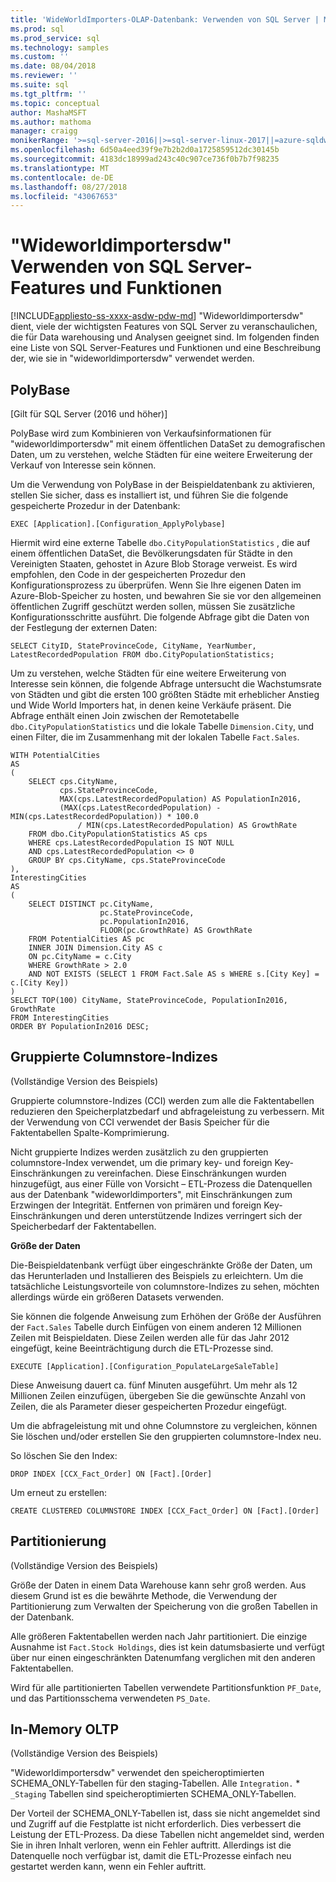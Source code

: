 ```yaml
---
title: 'WideWorldImporters-OLAP-Datenbank: Verwenden von SQL Server | Microsoft-Dokumentation'
ms.prod: sql
ms.prod_service: sql
ms.technology: samples
ms.custom: ''
ms.date: 08/04/2018
ms.reviewer: ''
ms.suite: sql
ms.tgt_pltfrm: ''
ms.topic: conceptual
author: MashaMSFT
ms.author: mathoma
manager: craigg
monikerRange: '>=sql-server-2016||>=sql-server-linux-2017||=azure-sqldw-latest||>=aps-pdw-2016||=sqlallproducts-allversions||=azuresqldb-mi-current'
ms.openlocfilehash: 6d50a4eed39f9e7b2b2d0a1725859512dc30145b
ms.sourcegitcommit: 4183dc18999ad243c40c907ce736f0b7b7f98235
ms.translationtype: MT
ms.contentlocale: de-DE
ms.lasthandoff: 08/27/2018
ms.locfileid: "43067653"
---
```

# <a name="wideworldimportersdw-use-of-sql-server-features-and-capabilities"></a>"Wideworldimportersdw" Verwenden von SQL Server-Features und Funktionen
[!INCLUDE[appliesto-ss-xxxx-asdw-pdw-md](../includes/appliesto-ss-xxxx-asdw-pdw-md.md)]
"Wideworldimportersdw" dient, viele der wichtigsten Features von SQL Server zu veranschaulichen, die für Data warehousing und Analysen geeignet sind. Im folgenden finden eine Liste von SQL Server-Features und Funktionen und eine Beschreibung der, wie sie in "wideworldimportersdw" verwendet werden.

## <a name="polybase"></a>PolyBase

[Gilt für SQL Server (2016 und höher)]

PolyBase wird zum Kombinieren von Verkaufsinformationen für "wideworldimportersdw" mit einem öffentlichen DataSet zu demografischen Daten, um zu verstehen, welche Städten für eine weitere Erweiterung der Verkauf von Interesse sein können.

Um die Verwendung von PolyBase in der Beispieldatenbank zu aktivieren, stellen Sie sicher, dass es installiert ist, und führen Sie die folgende gespeicherte Prozedur in der Datenbank:

    EXEC [Application].[Configuration_ApplyPolybase]

Hiermit wird eine externe Tabelle `dbo.CityPopulationStatistics` , die auf einem öffentlichen DataSet, die Bevölkerungsdaten für Städte in den Vereinigten Staaten, gehostet in Azure Blob Storage verweist. Es wird empfohlen, den Code in der gespeicherten Prozedur den Konfigurationsprozess zu überprüfen. Wenn Sie Ihre eigenen Daten im Azure-Blob-Speicher zu hosten, und bewahren Sie sie vor den allgemeinen öffentlichen Zugriff geschützt werden sollen, müssen Sie zusätzliche Konfigurationsschritte ausführt. Die folgende Abfrage gibt die Daten von der Festlegung der externen Daten:

    SELECT CityID, StateProvinceCode, CityName, YearNumber, LatestRecordedPopulation FROM dbo.CityPopulationStatistics;

Um zu verstehen, welche Städten für eine weitere Erweiterung von Interesse sein können, die folgende Abfrage untersucht die Wachstumsrate von Städten und gibt die ersten 100 größten Städte mit erheblicher Anstieg und Wide World Importers hat, in denen keine Verkäufe präsent. Die Abfrage enthält einen Join zwischen der Remotetabelle `dbo.CityPopulationStatistics` und die lokale Tabelle `Dimension.City`, und einen Filter, die im Zusammenhang mit der lokalen Tabelle `Fact.Sales`.

    WITH PotentialCities
    AS
    (
        SELECT cps.CityName,
               cps.StateProvinceCode,
               MAX(cps.LatestRecordedPopulation) AS PopulationIn2016,
               (MAX(cps.LatestRecordedPopulation) - MIN(cps.LatestRecordedPopulation)) * 100.0
                   / MIN(cps.LatestRecordedPopulation) AS GrowthRate
        FROM dbo.CityPopulationStatistics AS cps
        WHERE cps.LatestRecordedPopulation IS NOT NULL
        AND cps.LatestRecordedPopulation <> 0
        GROUP BY cps.CityName, cps.StateProvinceCode
    ),
    InterestingCities
    AS
    (
        SELECT DISTINCT pc.CityName,
                        pc.StateProvinceCode,
                        pc.PopulationIn2016,
                        FLOOR(pc.GrowthRate) AS GrowthRate
        FROM PotentialCities AS pc
        INNER JOIN Dimension.City AS c
        ON pc.CityName = c.City
        WHERE GrowthRate > 2.0
        AND NOT EXISTS (SELECT 1 FROM Fact.Sale AS s WHERE s.[City Key] = c.[City Key])
    )
    SELECT TOP(100) CityName, StateProvinceCode, PopulationIn2016, GrowthRate
    FROM InterestingCities
    ORDER BY PopulationIn2016 DESC;

## <a name="clustered-columnstore-indexes"></a>Gruppierte Columnstore-Indizes

(Vollständige Version des Beispiels)

Gruppierte columnstore-Indizes (CCI) werden zum alle die Faktentabellen reduzieren den Speicherplatzbedarf und abfrageleistung zu verbessern. Mit der Verwendung von CCI verwendet der Basis Speicher für die Faktentabellen Spalte-Komprimierung.

Nicht gruppierte Indizes werden zusätzlich zu den gruppierten columnstore-Index verwendet, um die primary key- und foreign Key-Einschränkungen zu vereinfachen. Diese Einschränkungen wurden hinzugefügt, aus einer Fülle von Vorsicht – ETL-Prozess die Datenquellen aus der Datenbank "wideworldimporters", mit Einschränkungen zum Erzwingen der Integrität. Entfernen von primären und foreign Key-Einschränkungen und deren unterstützende Indizes verringert sich der Speicherbedarf der Faktentabellen.

**Größe der Daten**

Die-Beispieldatenbank verfügt über eingeschränkte Größe der Daten, um das Herunterladen und Installieren des Beispiels zu erleichtern. Um die tatsächliche Leistungsvorteile von columnstore-Indizes zu sehen, möchten allerdings würde ein größeren Datasets verwenden.

Sie können die folgende Anweisung zum Erhöhen der Größe der Ausführen der `Fact.Sales` Tabelle durch Einfügen von einem anderen 12 Millionen Zeilen mit Beispieldaten. Diese Zeilen werden alle für das Jahr 2012 eingefügt, keine Beeinträchtigung durch die ETL-Prozesse sind.

    EXECUTE [Application].[Configuration_PopulateLargeSaleTable]

Diese Anweisung dauert ca. fünf Minuten ausgeführt. Um mehr als 12 Millionen Zeilen einzufügen, übergeben Sie die gewünschte Anzahl von Zeilen, die als Parameter dieser gespeicherten Prozedur eingefügt.

Um die abfrageleistung mit und ohne Columnstore zu vergleichen, können Sie löschen und/oder erstellen Sie den gruppierten columnstore-Index neu.

So löschen Sie den Index:

    DROP INDEX [CCX_Fact_Order] ON [Fact].[Order]

Um erneut zu erstellen:

    CREATE CLUSTERED COLUMNSTORE INDEX [CCX_Fact_Order] ON [Fact].[Order]

## <a name="partitioning"></a>Partitionierung

(Vollständige Version des Beispiels)

Größe der Daten in einem Data Warehouse kann sehr groß werden. Aus diesem Grund ist es die bewährte Methode, die Verwendung der Partitionierung zum Verwalten der Speicherung von die großen Tabellen in der Datenbank.

Alle größeren Faktentabellen werden nach Jahr partitioniert. Die einzige Ausnahme ist `Fact.Stock Holdings`, dies ist kein datumsbasierte und verfügt über nur einen eingeschränkten Datenumfang verglichen mit den anderen Faktentabellen.

Wird für alle partitionierten Tabellen verwendete Partitionsfunktion `PF_Date`, und das Partitionsschema verwendeten `PS_Date`.

## <a name="in-memory-oltp"></a>In-Memory OLTP

(Vollständige Version des Beispiels)

"Wideworldimportersdw" verwendet den speicheroptimierten SCHEMA_ONLY-Tabellen für den staging-Tabellen. Alle `Integration.` * `_Staging` Tabellen sind speicheroptimierten SCHEMA_ONLY-Tabellen.

Der Vorteil der SCHEMA_ONLY-Tabellen ist, dass sie nicht angemeldet sind und Zugriff auf die Festplatte ist nicht erforderlich. Dies verbessert die Leistung der ETL-Prozess. Da diese Tabellen nicht angemeldet sind, werden Sie in ihren Inhalt verloren, wenn ein Fehler auftritt. Allerdings ist die Datenquelle noch verfügbar ist, damit die ETL-Prozesse einfach neu gestartet werden kann, wenn ein Fehler auftritt.
